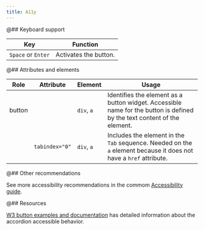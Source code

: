 ```yaml
---
title: A11y
---
```


@## Keyboard support

| Key                | Function              |
| ------------------ | --------------------- |
| `Space` or `Enter` | Activates the button. |

@## Attributes and elements

| Role   | Attribute      | Element    | Usage                                                                                                                    |
| ------ | -------------- | ---------- | ------------------------------------------------------------------------------------------------------------------------ |
| button |                | `div`, `a` | Identifies the element as a button widget. Accessible name for the button is defined by the text content of the element. |
|        | `tabindex="0"` | `div`, `a` | Includes the element in the `Tab` sequence. Needed on the `a` element because it does not have a `href` attribute.       |

@## Other recommendations

See more accessibility recommendations in the commom [Accessibility guide](/core-principles/a11y/).

@## Resources

[W3 button examples and documentation](https://www.w3.org/TR/wai-aria-practices-1.1/examples/button/button.html) has detailed information about the accordion accessible behavior.
